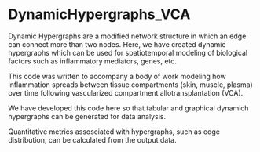 # DynamicHypergraphs_VCA
Dynamic Hypergraphs are a modified network structure in which an edge can connect more than two nodes. Here, we have created dynamic hypergraphs which can be used for spatiotemporal modeling of biological factors such as inflammatory mediators, genes, etc.

This code was written to accompany a body of work modeling how inflammation spreads between tissue compartments (skin, muscle, plasma) over time following vascularized compartment allotransplantation (VCA). 

We have developed this code here so that tabular and graphical dynamich hypergraphs can be generated for data analysis. 

Quantitative metrics assosciated with hypergraphs, such as edge distribution, can be calculated from the output data. 


